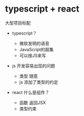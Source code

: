 # typescript + react
大型项目标配

- typescript？
  - 微软发明的语音
  - JavaScript的超集
  - 可以按JS来写

- js 开发容易出现的问题
  - 类型 随意
  - js 添加了类型的约定

- react 什么是组件？
  - 函数 返回JSX
  - 类型约束
